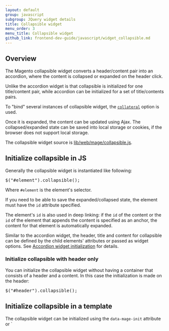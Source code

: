 ```yaml
---
layout: default
group: javascript
subgroup: JQuery widget details
title: Collapsible widget
menu_order: 3
menu_title: Collapsible widget
github_link: frontend-dev-guide/javascript/widget_collapsible.md
---
```


<h2>Overview</h2>
<!-- used in Checkout -->
The Magento collapsible widget converts a header/content pair into an accordion, where the content is collapsed or expanded on the header click.

Unlike the accordion widget is that collapsible is initialized for one title/content pair, while accordion can be initialized for a set of title/contents pairs.

To "bind" several instances of collapsible widget, the <a href="##fedg_collaps_collateral"><code>collateral</code></a> option is used.

Once it is expanded, the content can be updated using Ajax. The collapsed/expanded state can be saved into local storage or cookies, if the browser does not support local storage. 

The collapsible widget source is <a href="{{site.mage2000url}}lib/web/mage/collapsible.js" target="_blank">lib/web/mage/collapsible.js</a>.


<h2 id="collaps_init_js">Initialize collapsible in JS</h2>
Generally the collapsible widget is instantiated like following:
<pre>
$("#element").collapsible();
</pre>

Where <code>#element</code> is the element's selector.

If you need to be able to save the expanded/collapsed state, the element must have the `id` attribute specified. 

The element's `id` is also used in deep linking: if the `id` of the content or the `id` of the element that appends the content is specified as an anchor, the content for that element is automatically expanded.


Similar to the accordion widget, the header, title and content for collapsible can be defined by the child elements' attributes or passed as widget options. See <a href="{{site.gdeurl}}frontend-dev-guide/javascript/widget_accordion.html#accordion_init" target="_blank">Accordion widget initialization</a> for details.

<h3>Initialize collapsible with header only</h3>
You can initialize the collapsible widget without having a container that consists of a header and a content. In this case the initialization is made on the header:
<pre>
$("#header").collapsible();
</pre>


<h2>Initialize collapsible in a template</h2>
The collapsible widget can be initialized using the <code>data-mage-init</code> attribute or `<script>` tag, as described in <a href="{{site.gdeurl}}frontend-dev-guide/javascript/js_init.html#data_mage_init" target="_blank">JavaScript initializaiton</a>.

<h2>Options</h2>

The collapsible widget has the following options:

<ul>
<li><a href="#fedg_collaps_active">active</a> </li>
<li><a href="#fedg_collaps_ajaxUrlElement">ajaxUrlElement</a></li>
<li><a href="#fedg_collaps_ajaxContent">ajaxContent</a></li>
<li><a href="#fedg_collaps_animate">animate</a></li>
<li><a href="#fedg_collaps_collapsible">collapsible</a></li>
<li><a href="#fedg_collaps_collateral">collateral</a></li>
<li><a href="#fedg_collaps_content">content</a></li>
<li><a href="#fedg_collaps_closedState">closedState</a></li>
<li><a href="#fedg_collaps_disabled">disabled</a></li>
<li><a href="#fedg_collaps_disabledState">disabledState</a></li>
<li><a href="#fedg_collaps_header">header</a></li>
<li><a href="#fedg_collaps_icons">icons</a></li>
<li><a href="#fedg_collaps_loadingClass">loadingClass</a></li>
<li><a href="#fedg_collaps_openedState">openedState</a></li>
<li><a href="#fedg_collaps_saveState">saveState</a></li>
<li><a href="#fedg_collaps_trigger">trigger</a></li>

</ul>

<h3 id="fedg_collaps_active"><code>active</code></h3>
Specifies if the content should be expanded when the widget gets initialized.

**Type**: Boolean

**Default value**: false

Initialize the collapsible with the active option specified:
<pre>
$("#element").collapsible({ active: true});
</pre>

Get or set the active option, after initialization:

<pre>
//getter
var active = $("#element).collapsible("option","active");

//setter
$("#element").collapsible("option","active",false);
</pre>


<h3 id="fedg_collaps_ajaxUrlElement"><code>ajaxUrlElement</code></h3>
Selector applied on the header using `.find()`, for the element that contains the URL for Ajax request. 

**Type**: String

**Default value**: `[data-ajax=true]`

<h3 id="fedg_collaps_ajaxContent"><code>ajaxContent</code></h3>
Specifies if the content is updated using Ajax request.

**Type**: Boolean

**Default value**: `false`

<h3 id="fedg_collaps_animate"><code>animate</code></h3>
Specifies if the collapse/expand actions are performed with animation.

**Type**: 
Multiple types are supported:
<ul>
<li>Boolean: the `false` value disables the animation </li> 
<li>Number: duration in milliseconds</li> 
<li>String: is parsed to an object as a json string</li> 
<li>Object: 
<pre>
{
duration: &lt;Number&gt;,
easing: &lt;String&gt;,
&lt;propToAnimate&gt;: &lt;howToAnimate&gt;
}
</pre>
For details about the object passed, see <a href="http://api.jquery.com/animate/" target="_blank">jQuery.animate()</a>.
</li>
</ul>

**Default value**: `false`

Initialize the collapsible with the animate option specified:

<pre>
$("#element").collapsible({ animate: 1000});
$("#element").collapsible({ animate: {duration:1000,easing:"easeOutCubic"});
</pre>

Get or set the animate option, after initialization:

<pre>
//getter
var animate = $("#element).collapsible("option","animate");

//setter 
$("#element").collapsible("option","animate",false);
</pre>

<h3 id="fedg_collaps_collapsible"><code>collapsible</code></h3>

If this option is set to false, the content is not collapsed when the panel is active.

**Type**: Boolean

**Default value**: true

Initialize the collapsible widget with the `collapsible` option specified:
<pre>
$("#element").collapsible({ collapsible: true});
</pre>

Get or set the `collapsible` option after initialization:

<pre>
//getter
var collapsible = $("#element).collapsible("option","collapsible");

//setter
$("#element").collapsible("option","collapsible",false);
</pre>

<h3 id="fedg_collaps_collateral"><code>collateral</code></h3>

Specifies the element, and the class which is assigned to this element, when the current element is opened; and is removed when the current element is closed.

An object that contains the following:

- `element`: an element, can be a selector or jquery object. 
- `openedState`: the class name which is assigned to the element when the current element is in opened; removed when the current element is closed.

**Type**: String

**Default value**: <code>{
                element: null,
                openedState: null
            }</code>


<h3 id="fedg_collaps_content"><code>content</code></h3>
Selector for the content element, searched for using `.find()` on the main collapsible element. 

**Type**: 
<ul>
<li>String</li>
<li>jQuery Object</li>
</ul>

**Default value**: `[data-role=content]`


Initialize the collapsible with the content option specified:

<pre>
$("#element").collapsible({ content: ".content"});
</pre>
Get or set the content option, after initialization:

<pre>
//getter
var content = $("#element).collapsible("option","content");

//setter
$("#element").collapsible("option","content",".content");
</pre>

<h3 id="fedg_collaps_closedState"><code>closedState</code></h3>
Specifies the class that is assigned to the main collapsible element, when the content gets collapsed.

**Type**: String

**Default value**: `null`

Initialize the collapsible widget with the `closedState` option specified:
<pre>
$("#element").collapsible({ closedState: "collapsible-content"});
</pre>

Get or set the `contentClass` option after initialization:

<pre>
//getter
var contentClass = $("#element).collapsible("option","contentClass");

//setter
$("#element").collapsible("option","contentClass","collapsible-content");
</pre>

<h3 id="fedg_collaps_disabled"><code>disabled</code></h3>
Specifies if the content should be disabled, when the widget gets initialized.

**Type**: Boolean

**Default value**: `false`

Initialize the collapsible widget with the `disabled` option specified:
<pre>
$("#element").collapsible({ disabled: true});
</pre>
Get or set the `disabled` option after initialization:

<pre>
//getter
var disabled = $("#element).collapsible("option","disabled");

//setter
$("#element").collapsible("option","disabled",false);
</pre>

<h3 id="fedg_collaps_disabledState"><code>disabledState</code></h3>
Specifies the class that is assigned to the main collapsible element when a panel gets disabled.

**Type**: String

**Default value**: `null`

Initialize the collapsible with the `disabledState` option specified:
<pre>
$("#element").collapsible({ disabledState: "disabled"});
</pre>

Get or set the disabledState option after initialization:

<pre>
//getter
var disabledState = $("#element).collapsible("option","disabledState");

//setter
$("#element").collapsible("option","disabledState","disabled");
</pre>


<h3 id="fedg_collaps_header"><code>header</code></h3>
Selector for the header element, searched for using <code>.find()</code> on the main collapsible element. If the element with the specified selector is not found on the main collapsible element, the main element becomes a header.


**Type**: 
<ul>
<li>String</li>
<li>jQuery Object</li>
</ul>

**Default value**: `[data-role=title]`

Initialize the collapsible with the content option specified:

<pre>
$("#element").collapsible({ header: ".header"});
</pre>

Get or set the header option, after initialization:

<pre>
//getter
var header = $("#element).collapsible("option","header");

//setter
$("#element").collapsible("option","header",".header");
</pre>

<h3 id="fedg_collaps_icons"><code>icons</code></h3>
The classes for icons to be used in headers. If no classes are specified, icons are not be created. A new span is created and appended to the header, the classes for this span are automatically changed whenever the content gets expanded/collapsed.

**Type**: String

**Default value**: <code>{ activeHeader: null, header: null }</code>


Initialize the collapsible with the `icons` option specified:
<pre>
$("#element").collapsible({ icons: {"header": "plus", "activeHeader": "minus"}});
</pre>

Get or set the icons option, after initialization:

<pre>
//getter
var icons = $("#element).collapsible("option","icons");

//setter
$("#element").collapsible("option","icons",{"header": "plus", "activeHeader": "minus" });
</pre>

<h3 id="fedg_collaps_loadingClass"><code>loadingClass</code></h3>
Specifies the class that is assigned to the main collapsible element when requesting data using Ajax.


**Type**: String

**Default value**: `null`

Initialize the collapsible with the `loadingClass` option specified:
<pre>
$("#element").collapsible({ loadingClass: "loading"});
</pre>
Get or set the `loadingClass` option after initialization:

<pre>
//getter
var loadingClass = $("#element).collapsible("option","loadingClass");

//setter
$("#element").collapsible("option","loadingClass","loading");
</pre>

Initialize the collapsible with the `loadingClass` option specified:
<pre>
$("#element").collapsible({ loadingClass: ".ajax"});
</pre>

Get or set the <code>loadingClass</code> option, after initialization:

<pre>
//getter
var content = $("#element).collapsible("option","loadingClass");

//setter
$("#element").collapsible("option","loadingClass","ajax");
</pre>


Initialize the collapsible with the `ajaxContent` option specified:
<pre>
$("#element").collapsible({ ajaxContent: true});
</pre>

Get or set the ajaxContent option after initialization:

<pre>
//getter
var active = $("#element).collapsible("option","ajaxContent");

//setter
$("#element").collapsible("option","ajaxContent",true);
</pre>

<h3 id="fedg_collaps_openedState"><code>openedState</code></h3>
Specifies the class that is assigned to the main collapsible element when the content gets expanded.

**Type**: String

**Default value**: `null`

Initialize the collapsible with the `openedState` option specified:
<pre>
$("#element").collapsible({ openedState: "opened"});
</pre>

Get or set the `openedState` option after initialization:

<pre>
//getter
var openedState = $("#element).collapsible("option","openedState");

//setter
$("#element").collapsible("option","openedState","opened");
</pre>

<h3 id="fedg_collaps_saveState"><code>saveState</code></h3>
Specifies if the state is saved in the local storage if the browser supports it. Otherwise is saved into a cookie.

**Type**: Boolean

**Default value**: `true`

Initialize the collapsible widget with the `saveState` option specified:
<pre>
$("#element").collapsible({ saveState: true});
</pre>

Get or set the `saveState` option after initialization:

<pre>
//getter
var active = $("#element).collapsible("option","saveState");

//setter
$("#element").collapsible("option","saveState",true);
</pre>

<h3 id="fedg_collaps_trigger"><code>trigger</code></h3>
Selector for the trigger element, applied using `.find()` on the main collapsible element. If the trigger is not found, the header becomes a trigger.

**Type**: 
<ul>
<li>String</li>
<li>jQuery Object</li>
</ul>

**Default value**: `[data-role=trigger]`

Initialize the collapsible with the trigger option specified:
<pre>
$("#element").collapsible({ trigger: ".trigger"});
</pre>

Get or set the trigger option after initialization:

<pre>
//getter
var trigger = $("#element).collapsible("option","trigger");

//setter
$("#element").collapsible("option","trigger",".trigger");
</pre>



<h2 id="collaps_methods">Methods</h2>

<ul>
<li><a href="#collaps_activate">activate()</a></li>
<li><a href="#collaps_deactivate">deactivate()</a></li>
<li><a href="#collaps_disable">disable()</a> </li>
<li><a href="#collaps_enable">enable()</a></li>
<li><a href="#collaps_forceActivate">forceActivate()</a></li>
<li><a href="#collaps_forceDeactivate">forceDeactivate()</a></li>
</ul>


<h3 id="collaps_activate"><code>activate()</code></h3>
Expand the content when this method is called.

This method does not accept any arguments.

Invoke the activate method:
<pre>
$("#element" ).collapsible("activate");
</pre>

<h3 id="collaps_deactivate"><code>deactivate()</code></h3>

Collapse the content when this method is called.
<p class="q">Wouldn't it be enough to say "Collapse the content"?</p>
This method does not accept any arguments.

Invoke the deactivate method:
<pre>
$( "#element" ).collapsible("deactivate");
</pre>

<h3 id="collaps_disable"><code>disable()</code></h3>

Disable the panel.
This method does not accept any arguments.

Invoke the disable method:
<pre>
$( "#element" ).collapsible("disable");
</pre>

<h3 id="collaps_enable"><code>enable()</code></h3>
Enable the panel.

This method does not accept any arguments.

Invoke the enable method:
<pre>
$( "#element" ).collapsible("enable");
</pre>

<h3 id="collaps_forceActivate"><code>forceActivate()</code></h3>
Expand the content without animation when this method is called.

This method does not accept any arguments.

Invoke the `forceActivate` method:
<pre>
$("#element").collapsible("forceActivate");
</pre>

<h3 id="collaps_forceDeactivate"><code>forceDeactivate()</code></h3>
Collapse the content without animation when this method is called.

This method does not accept any arguments.

Invoke the <code>forceDeactivate</code> method:
<pre>
$( "#element" ).collapsible("forceDeactivate");
</pre>


<h2 id="collapsible_events">Events</h2>

<h3 id="c_beforeOpen"><code>beforeOpen callback</code></h3>
Called before the content is opened. 

<h3 id="c_dimensionsChanged"><code>dimensionsChanged</code></h3>
Called after content is opened or closed.
